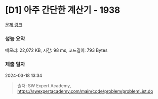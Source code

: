 # [D1] 아주 간단한 계산기 - 1938 

[문제 링크](https://swexpertacademy.com/main/code/problem/problemDetail.do?contestProbId=AV5PjsYKAMIDFAUq) 

### 성능 요약

메모리: 22,072 KB, 시간: 98 ms, 코드길이: 793 Bytes

### 제출 일자

2024-03-18 13:34



> 출처: SW Expert Academy, https://swexpertacademy.com/main/code/problem/problemList.do